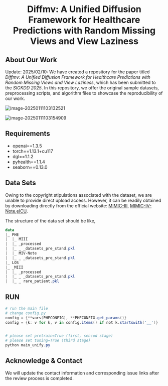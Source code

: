 <h1 align="center"> Diffmv: A Unified Diffusion Framework for Healthcare Predictions with Random Missing Views and View Laziness </h1>


## About Our Work

Update: 2025/02/10: We have created a repository for the paper titled *Diffmv: A Unified Diffusion Framework for Healthcare Predictions with Random Missing Views and View Laziness*, which has been submitted to the *SIGKDD 2025*. In this repository, we offer the original sample datasets, preprocessing scripts, and algorithm files to showcase the reproducibility of our work.

![image-20250111103132521](https://s2.loli.net/2025/01/11/5ZKURGucnmApWeJ.png)

![image-20250111103154909](https://s2.loli.net/2025/01/11/AGVkwu2S3LXg5j4.png)

## Requirements

- openai==1.3.5
- torch==1.13.1+cu117
- dgl==1.1.2
- pyhealth==1.1.4
- seaborn==0.13.0

## Data Sets

Owing to the copyright stipulations associated with the dataset, we are unable to provide direct upload access. However, it can be readily obtained by downloading directly from the official website: [MIMIC-III](https://physionet.org/content/mimiciii/1.4/), [MIMIC-IV-Note](https://physionet.org/content/mimic-iv-note/2.2/),[eICU](https://eicu-crd.mit.edu/). 

The structure of the data set should be like,

```powershell
data
|_ PHE
|  |_ MIII
|  |_ _processed
|  |_ _ _datasets_pre_stand.pkl
|  |_ MIV-Note
|  |_ _ _datasets_pre_stand.pkl
|_ LOS
|_ _MIII
|  |_ _processed
|  |_ _ _datasets_pre_stand.pkl
|  |_ _ rare_patient.pkl
```

## RUN

```powershell
# run the main file
# change config.py
config = {**vars(PHECONFIG), **PHECONFIG.get_params()}
config = {k: v for k, v in config.items() if not k.startswith('__')}


# please set pretrain=True (first, sencod stage) 
# please set tuning=True (third stage)
python main_unify.py
```

## Acknowledge & Contact

We will update the contact information and corresponding issue links after the review process is completed.

